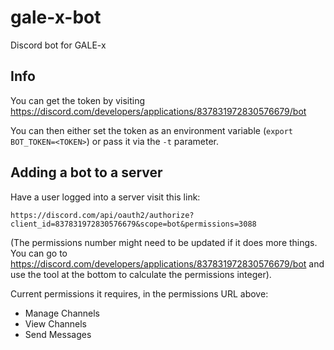 # gale-x-bot
Discord bot for GALE-x

## Info

You can get the token by visiting https://discord.com/developers/applications/837831972830576679/bot

You can then either set the token as an environment variable (`export BOT_TOKEN=<TOKEN>`) or pass it via the `-t` parameter.

## Adding a bot to a server

Have a user logged into a server visit this link:

`https://discord.com/api/oauth2/authorize?client_id=837831972830576679&scope=bot&permissions=3088`

(The permissions number might need to be updated if it does more things. You can go to https://discord.com/developers/applications/837831972830576679/bot and use the tool at the bottom to calculate the permissions integer).

Current permissions it requires, in the permissions URL above:
 - Manage Channels
 - View Channels
 - Send Messages